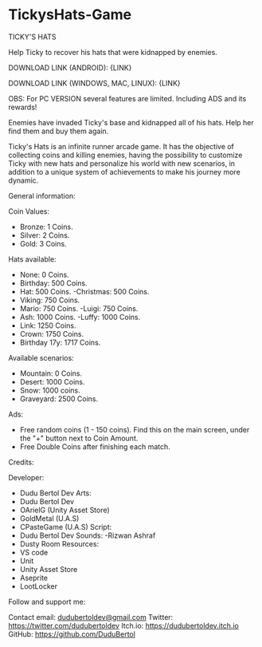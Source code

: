 # TickysHats-Game

  TICKY'S HATS
  
Help Ticky to recover his hats that were kidnapped by enemies.

DOWNLOAD LINK (ANDROID): {LINK}

DOWNLOAD LINK (WINDOWS, MAC, LINUX): {LINK}

OBS: For PC VERSION several features are limited. Including ADS and its rewards!

Enemies have invaded Ticky's base and kidnapped all of his hats. Help her find them and buy them again.

Ticky's Hats is an infinite runner arcade game. It has the objective of collecting coins and killing enemies, having the possibility to customize Ticky with new hats and personalize his world with new scenarios, in addition to a unique system of achievements to make his journey more dynamic.

General information:

Coin Values:
- Bronze: 1 Coins.
- Silver: 2 Coins.
- Gold: 3 Coins.

Hats available:
- None: 0 Coins.
- Birthday: 500 Coins.
- Hat: 500 Coins.
-Christmas: 500 Coins.
- Viking: 750 Coins.
- Mario: 750 Coins.
-Luigi: 750 Coins.
- Ash: 1000 Coins.
-Luffy: 1000 Coins.
- Link: 1250 Coins.
- Crown: 1750 Coins.
- Birthday 17y: 1717 Coins.

Available scenarios:
- Mountain: 0 Coins.
- Desert: 1000 Coins.
- Snow: 1000 coins.
- Graveyard: 2500 Coins.

Ads:
- Free random coins (1 - 150 coins).
Find this on the main screen, under the "+" button next to Coin Amount.
- Free Double Coins after finishing each match.

Credits:

Developer:
- Dudu Bertol Dev
Arts:
- Dudu Bertol Dev
- OArielG (Unity Asset Store)
- GoldMetal (U.A.S)
- CPasteGame (U.A.S)
Script:
- Dudu Bertol Dev
Sounds:
-Rizwan Ashraf
- Dusty Room
Resources:
- VS code
- Unit
- Unity Asset Store
- Aseprite
- LootLocker

Follow and support me:

Contact email: dudubertoldev@gmail.com
Twitter: https://twitter.com/dudubertoldev
Itch.io: https://dudubertoldev.itch.io
GitHub: https://github.com/DuduBertol

